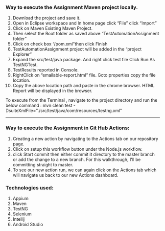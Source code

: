 ### Way to execute the Assignment Maven project locally.

1. Download the project  and save it.
2. Open in Eclipse workspace and In home page  click “File”  click “Import”
3. Click on Maven  Existing Maven Project.
4. Then select the Root folder as saved above “TestAutomationAssignment folder” 
5. Click on check box “/pom.xml”then click Finish
6. TestAutomationAssignment project will be added in the “project Explorer”
7. Expand the src/test/java package. And right click test file  Click Run As  TestNGTest. 
8. TestResults reported in Console.
9. RightClick on “emailable-report.html” file. Goto  properties  copy the file location. 
10. Copy the above location path and paste in the chrome browser.  HTML Report will be displayed in the browser.

To execute from the Terminal , navigate to the project directory and run the below command :
mvn clean test -DsuiteXmlFile="./src/test/java/com/resources/testng.xml"


****************************************************************************

### Way to execute the Assignment in Git Hub Actions:
1. Creating a new action by navigating to the Actions tab on our repository page.
2. Click on setup this workflow button under the Node.js workflow.
3. click Start commit then either commit it directory to the master branch or add the change to a new branch. For this walkthrough, I'll be committing straight to master.
4. To see our new action run, we can again click on the Actions tab which will navigate us back to our new Actions dashboard.


###  Technologies used:
1.	Appium
2.	Maven
3.	TestNG
4.	Selenium
5.	Intellij
6.	Android Studio
